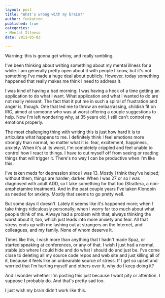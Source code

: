 ```yaml
---
layout: post
title: "What's wrong with my brain?"
author: funkatron
published: true
categories:
- Mental Illness
date: 2011-05-03

---
```


Warning: this is gonna get whiny, and really rambling.

I've been thinking about writing something about my mental illness for a while. I am generally pretty open about it with people I know, but it's not something I've made a huge deal about publicly. However, today something happened that really makes me think I need to address it.

I was kind of having a bad morning. I was having a heck of a time getting an application to do what I want. What application and what I wanted to do are not really relevant. The fact that it put me in such a spiral of frustration and anger is, though. One that led me to throw an embarrassing, childish fit on IRC, aimed at someone who was at worst offering a couple suggestions to help. Now I'm left wondering why, at 35 years old, I still can't control my emotions properly.

The most challenging thing with writing this is just how hard it is to articulate what happens to me. I definitely think I feel emotions more strongly than normal, no matter what it is: fear, excitement, happiness, anxiety. When it's at its worst, I'm completely crippled and feel unable to control how I react to things. I have to cut myself off from seeing or reading things that will trigger it. There's no way I can be productive when I'm like this.

I've taken meds for depression since I was 13. Mostly I think they've helped; without them, things are harder; darker. When I was 27 or so I was diagnosed with adult ADD, so I take something for that too (Strattera, a non-amphetamine treatment). And in the past couple years I've taken Klonopin as needed for anxiety. Mostly that seems to go pretty well.

But some days it doesn't. Lately it seems like it's happened more; when I take things ridiculously personally; when I worry far too much about what people think of me. Always had a problem with that; always thinking the worst about it, too, which just leads into more anxiety and fear.  All that stress ends up with me lashing out at strangers on the Internet, and colleagues, and my family.  None of whom deserve it.

Times like this, I wish more than anything that I hadn't made Spaz, or started speaking at conferences, or any of that. I wish I just had a normal, stable job where I could hide and do what I should do and just be. I've come close to deleting all my source code repos and web site and just killing all of it, because it feels like an unbearable source of stress. If I get so upset and worried that I'm hurting myself and others over it, why do I keep doing it?

And I wonder whether I'm posting this just because I want pity or attention. I suppose I probably do. And that's pretty sad too.

I just wish my brain didn't work like this.